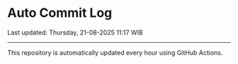 # Auto Commit Log

Last updated: Thursday, 21-08-2025 11:17 WIB

---

This repository is automatically updated every hour using GitHub Actions.
